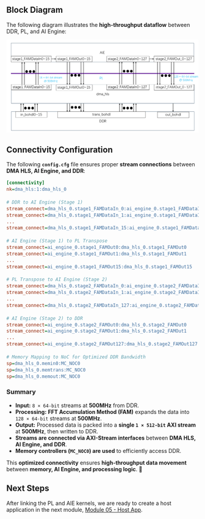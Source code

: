 ## **Block Diagram**
The following diagram illustrates the **high-throughput dataflow** between DDR, PL, and AI Engine:

<div align="center">
    <img src="../../images/design3/dma_hls1.png" alt="dma" />
</div>

## **Connectivity Configuration**
The following **`config.cfg`** file ensures proper **stream connections** between **DMA HLS, AI Engine, and DDR**:

```ini
[connectivity]
nk=dma_hls:1:dma_hls_0

# DDR to AI Engine (Stage 1)
stream_connect=dma_hls_0.stage1_FAMDataIn_0:ai_engine_0.stage1_FAMDataIn_0
stream_connect=dma_hls_0.stage1_FAMDataIn_1:ai_engine_0.stage1_FAMDataIn_1
...
stream_connect=dma_hls_0.stage1_FAMDataIn_15:ai_engine_0.stage1_FAMDataIn_15

# AI Engine (Stage 1) to PL Transpose
stream_connect=ai_engine_0.stage1_FAMOut0:dma_hls_0.stage1_FAMOut0
stream_connect=ai_engine_0.stage1_FAMOut1:dma_hls_0.stage1_FAMOut1
...
stream_connect=ai_engine_0.stage1_FAMOut15:dma_hls_0.stage1_FAMOut15

# PL Transpose to AI Engine (Stage 2)
stream_connect=dma_hls_0.stage2_FAMDataIn_0:ai_engine_0.stage2_FAMDataIn_0
stream_connect=dma_hls_0.stage2_FAMDataIn_1:ai_engine_0.stage2_FAMDataIn_1
...
stream_connect=dma_hls_0.stage2_FAMDataIn_127:ai_engine_0.stage2_FAMDataIn_127

# AI Engine (Stage 2) to DDR
stream_connect=ai_engine_0.stage2_FAMOut0:dma_hls_0.stage2_FAMOut0
stream_connect=ai_engine_0.stage2_FAMOut1:dma_hls_0.stage2_FAMOut1
...
stream_connect=ai_engine_0.stage2_FAMOut127:dma_hls_0.stage2_FAMOut127

# Memory Mapping to NoC for Optimized DDR Bandwidth
sp=dma_hls_0.memin0:MC_NOC0
sp=dma_hls_0.memtrans:MC_NOC0
sp=dma_hls_0.memout:MC_NOC0
```

### **Summary**
- **Input:** `8 × 64-bit` streams at **500MHz** from DDR.
- **Processing:** **FFT Accumulation Method (FAM)** expands the data into `128 × 64-bit` streams at **500MHz**.
- **Output:** Processed data is packed into a **single `1 × 512-bit` AXI stream** at **500MHz**, then written to DDR.
- **Streams are connected via AXI-Stream interfaces** between **DMA HLS, AI Engine, and DDR**.
- **Memory controllers (`MC_NOC0`) are used** to efficiently access DDR.

This **optimized connectivity** ensures **high-throughput data movement** between **memory, AI Engine, and processing logic**. 🚀


## Next Steps

After linking the PL and AIE kernels, we are ready to create a host application in the next module, [Module 05 - Host App](../Module_05_host).